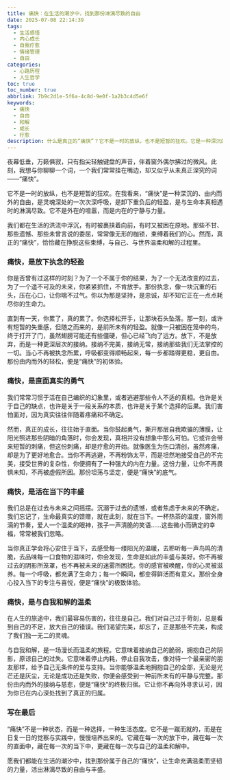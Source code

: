 ```yaml
---
title: 痛快：在生活的潮汐中，找到那份淋漓尽致的自由
date: 2025-07-08 22:14:39
tags:
  - 生活感悟
  - 内心成长
  - 自我疗愈
  - 情绪管理
  - 自由
categories:
  - 心路历程
  - 人生哲学
toc: true
toc_number: true
abbrlink: 7b9c2d1e-5f6a-4c8d-9e0f-1a2b3c4d5e6f
keywords:
  - 痛快
  - 自由
  - 和解
  - 成长
  - 疗愈
description: 什么是真正的“痛快”？它不是一时的放纵，也不是短暂的狂欢。它是一种深沉的、由内而外的自由，是与自己和解后的轻盈，是直面真实后的勇气，是活在当下时的丰盛。在这篇文章里，我们将一同探索，如何在生活的潮汐中，找到那份淋漓尽致的“痛快”，让生命充满温柔而坚韧的力量。
---
```


夜幕低垂，万籁俱寂，只有指尖轻触键盘的声音，伴着窗外偶尔拂过的微风。此刻，我想与你聊聊一个词，一个我们常常挂在嘴边，却又似乎从未真正深究的词——“痛快”。

它不是一时的放纵，也不是短暂的狂欢。在我看来，“痛快”是一种深沉的、由内而外的自由，是灵魂深处的一次次深呼吸，是卸下重负后的轻盈，是与生命本真相遇时的淋漓尽致。它不是外在的喧嚣，而是内在的宁静与力量。

我们都在生活的洪流中浮沉，有时被裹挟着向前，有时又被困在原地。那些不甘、那些遗憾、那些未曾言说的委屈，常常像无形的枷锁，束缚着我们的心。然而，真正的“痛快”，恰恰藏在挣脱这些束缚，与自己、与世界温柔和解的过程里。

### 痛快，是放下执念的轻盈

你是否曾有过这样的时刻？为了一个不属于你的结果，为了一个无法改变的过去，为了一个遥不可及的未来，你紧紧抓住，不肯放手。那份执念，像一块沉重的石头，压在心口，让你喘不过气。你以为那是坚持，是忠诚，却不知它正在一点点耗尽你的生命力。

直到有一天，你累了，真的累了。你选择松开手，让那块石头坠落。那一刻，或许有短暂的失重感，但随之而来的，是前所未有的轻盈。就像一只被困在笼中的鸟，终于打开了门，虽然翅膀可能还有些僵硬，但心已经飞向了远方。放下，不是放弃，而是一种更深层次的接纳。接纳不完美，接纳无常，接纳那些我们无法掌控的一切。当心不再被执念所累，呼吸都变得顺畅起来，每一步都踏得更稳，更自由。那份由内而外的轻松，便是“痛快”的初体验。

### 痛快，是直面真实的勇气

我们常常习惯于活在自己编织的幻象里，或者逃避那些令人不适的真相。也许是关于自己的缺点，也许是关于一段关系的本质，也许是关于某个选择的后果。我们害怕面对，因为真实往往伴随着疼痛和不确定。

然而，真正的成长，往往始于直面。当你鼓起勇气，撕开那层自我欺骗的薄膜，让阳光照进那些阴暗的角落时，你会发现，真相并没有想象中那么可怕。它或许会带来短暂的刺痛，但这份刺痛，却是疗愈的开始。就像医生为伤口清创，虽然疼痛，却是为了更好地愈合。当你不再逃避，不再粉饰太平，而是坦然地接受自己的不完美，接受世界的复杂性，你便拥有了一种强大的内在力量。这份力量，让你不再畏惧未知，不再被虚假所困。那份坦荡与坚定，便是“痛快”的底气。

### 痛快，是活在当下的丰盛

我们总是在过去与未来之间摇摆。沉溺于过去的遗憾，或者焦虑于未来的不确定。我们忘记了，生命最真实的馈赠，就在此刻，就在当下。一杯热茶的温度，窗外雨滴的节奏，爱人一个温柔的眼神，孩子一声清脆的笑语……这些微小而确定的幸福，常常被我们忽略。

当你真正学会将心安住于当下，去感受每一缕阳光的温暖，去聆听每一声鸟鸣的清脆，去品味每一口食物的滋味时，你会发现，生命是如此的丰盛与美好。你不再被过去的阴影所笼罩，也不再被未来的迷雾所困扰。你的感官被唤醒，你的心灵被滋养。每一个呼吸，都充满了生命力；每一个瞬间，都变得鲜活而有意义。那份全身心投入当下的专注与喜悦，便是“痛快”的极致体验。

### 痛快，是与自我和解的温柔

在人生的旅途中，我们最容易伤害的，往往是自己。我们对自己过于苛刻，总是看到自己的不足，放大自己的错误。我们渴望完美，却忘了，正是那些不完美，构成了我们独一无二的灵魂。

与自我和解，是一场漫长而温柔的旅程。它意味着接纳自己的脆弱，拥抱自己的阴影，原谅自己的过失。它意味着停止内耗，停止自我攻击，像对待一个最亲密的朋友那样，给予自己无条件的爱与支持。当你能够温柔地拥抱自己的全部，无论是光芒还是灰尘，无论是成功还是失败，你便会感受到一种前所未有的平静与完整。那份由内而外的接纳与慈悲，便是“痛快”的终极归宿。它让你不再向外寻求认可，因为你已在内心深处找到了真正的归属。

### 写在最后

“痛快”不是一种状态，而是一种选择，一种生活态度。它不是一蹴而就的，而是在日复一日的觉察与实践中，慢慢培养出来的。它藏在每一次的放下中，藏在每一次的直面中，藏在每一次的当下中，更藏在每一次与自己的温柔和解中。

愿我们都能在生活的潮汐中，找到那份属于自己的“痛快”，让生命充满温柔而坚韧的力量，活出淋漓尽致的自由与丰盛。